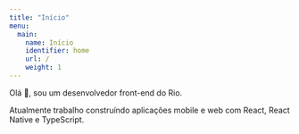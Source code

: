 ```yaml
---
title: "Início"
menu:
  main:
    name: Início
    identifier: home
    url: /
    weight: 1
---
```


Olá 👋, sou um desenvolvedor front-end do Rio.

Atualmente trabalho construíndo aplicações mobile e web com React, React Native
e TypeScript.
